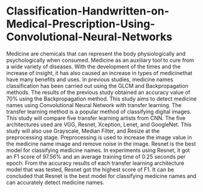 # Classification-Handwritten-on-Medical-Prescription-Using-Convolutional-Neural-Networks
Medicine are chemicals that can represent the body physiologically and psychologically when consumed. Medicine as an auxiliary tool to cure from a wide variety of diseases. With the development of the times and the increase of insight, it has also caused an increase in types of medicinethat have many benefits and uses. In previous studies, medicine names classification has been carried out using the GLCM and Backpropagation methods. The results of the previous study obtained an accuracy value of 70% using the Backpropagation method. This study aims to detect medicine names using Convolutional Neural Network with transfer learning. The transfer learning method is a popular method of classifying digital images. This study will compare five transfer learning artists from CNN. The five architectures used are VGG, Resnet, Xception, Lenet, and GoogleNet. This study will also use Grayscale, Median Filter, and Resize at the preprocessing stage. Preprocessing is used to increase the image value in the medicine name image and remove noise in the image. Resnet is the best model for classifying medicine names. In experiments using Resnet, it got an F1 score of 97.56% and an average training time of 0.25 seconds per epoch. From the accuracy results of each transfer learning architecture model that was tested, Resnet got the highest score of F1. It can be concluded that Resnet is the best model for classifying medicine names and can accurately detect medicine names.
